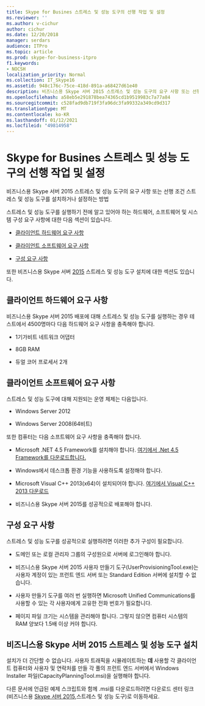 ```yaml
---
title: Skype for Busines 스트레스 및 성능 도구의 선행 작업 및 설정
ms.reviewer: ''
ms.author: v-cichur
author: cichur
ms.date: 12/20/2018
manager: serdars
audience: ITPro
ms.topic: article
ms.prod: skype-for-business-itpro
f1.keywords:
- NOCSH
localization_priority: Normal
ms.collection: IT_Skype16
ms.assetid: 948c176c-75ce-418d-891a-a68427d61e40
description: 비즈니스용 Skype 서버 2015 스트레스 및 성능 도구의 요구 사항 또는 선행 조건 스트레스 및 성능 도구를 설치하거나 설정하는 방법
ms.openlocfilehash: a58eb5e291878bea74365cd1b9519983c7a77a84
ms.sourcegitcommit: c528fad9db719f3fa96dc3fa99332a349cd9d317
ms.translationtype: MT
ms.contentlocale: ko-KR
ms.lasthandoff: 01/12/2021
ms.locfileid: "49814958"
---
```

# <a name="prerequisites-and-setup-for-the-skype-for-busines-stress-and-performance-tool"></a>Skype for Busines 스트레스 및 성능 도구의 선행 작업 및 설정
 
비즈니스용 Skype 서버 2015 스트레스 및 성능 도구의 요구 사항 또는 선행 조건 스트레스 및 성능 도구를 설치하거나 설정하는 방법
  
스트레스 및 성능 도구를 실행하기 전에 알고 있어야 하는 하드웨어, 소프트웨어 및 시스템 구성 요구 사항에 대한 다음 섹션이 있습니다.
  
- [클라이언트 하드웨어 요구 사항](prerequisites-and-setup.md#ClientHardwareReqs)
    
- [클라이언트 소프트웨어 요구 사항](prerequisites-and-setup.md#ClientSoftwareReqs)
    
- [구성 요구 사항](prerequisites-and-setup.md#ConfigReqs)
    
또한 비즈니스용 Skype 서버 [2015](prerequisites-and-setup.md#Installing) 스트레스 및 성능 도구 설치에 대한 섹션도 있습니다.
  
## <a name="client-hardware-requirements"></a>클라이언트 하드웨어 요구 사항
<a name="ClientHardwareReqs"> </a>

비즈니스용 Skype 서버 2015 배포에 대해 스트레스 및 성능 도구를 실행하는 경우 테스트에서 4500명마다 다음 하드웨어 요구 사항을 충족해야 합니다.
  
- 1기가비트 네트워크 어댑터
    
- 8GB RAM
    
- 듀얼 코어 프로세서 2개
    
## <a name="client-software-requirements"></a>클라이언트 소프트웨어 요구 사항
<a name="ClientSoftwareReqs"> </a>

스트레스 및 성능 도구에 대해 지원되는 운영 체제는 다음입니다.
  
- Windows Server 2012
    
- Windows Server 2008(64비트)
    
또한 컴퓨터는 다음 소프트웨어 요구 사항을 충족해야 합니다.
  
- Microsoft .NET 4.5 Framework를 설치해야 합니다. [여기에서 .Net 4.5 Framework를 다운로드합니다.](https://www.microsoft.com/download/details.aspx?id=30653)
    
- Windows에서 데스크톱 환경 기능을 사용하도록 설정해야 합니다.
    
- Microsoft Visual C++ 2013(x64)이 설치되어야 합니다. [여기에서 Visual C++ 2013 다운로드](https://www.microsoft.com/download/details.aspx?id=40784)
    
- 비즈니스용 Skype 서버 2015를 성공적으로 배포해야 합니다.
    
## <a name="configuration-requirements"></a>구성 요구 사항
<a name="ConfigReqs"> </a>

스트레스 및 성능 도구를 성공적으로 실행하려면 이러한 추가 구성이 필요합니다.
  
- 도메인 또는 로컬 관리자 그룹의 구성원으로 서버에 로그인해야 합니다.
    
- 비즈니스용 Skype 서버 2015 사용자 만들기 도구(UserProvisioningTool.exe)는 사용자 계정이 있는 프런트 엔드 서버 또는 Standard Edition 서버에 설치할 수 없습니다.
    
- 사용자 만들기 도구를 여러 번 실행하면 Microsoft Unified Communications를 사용할 수 있는 각 사용자에게 고유한 전화 번호가 필요합니다.
    
- 페이지 파일 크기는 시스템을 관리해야 합니다. 그렇지 않으면 컴퓨터 시스템의 RAM 양보다 1.5배 이상 커야 합니다.
    
## <a name="installing-the-skype-for-business-server-2015-stress-and-performance-tool"></a>비즈니스용 Skype 서버 2015 스트레스 및 성능 도구 설치
<a name="Installing"> </a>

설치가 더 간단할 수 없습니다. 사용자 트래픽을 시뮬레이트하는 **데** 사용할 각 클라이언트 컴퓨터와 사용자 및 연락처를 만들 각 풀의 프런트 엔드 서버에서 Windows Installer 파일(CapacityPlanningTool.msi)을 실행해야 합니다.
  
다른 문서에 언급된 예제 스크립트와 함께 .msi를 다운로드하려면 다운로드 센터 링크(비즈니스용 [Skype 서버 2015,](https://www.microsoft.com/download/details.aspx?id=50367)스트레스 및 성능 도구)로 이동하세요.
  

